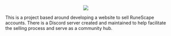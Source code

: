 <p align="center">
  <br><br>
  <img src="https://github.com/deceivedfx/urp/blob/main/urp-logo.png">
</p>

This is a project based around developing a website to sell RuneScape accounts. There is a Discord server created and maintained to help facilitate the selling process and serve as a community hub.
